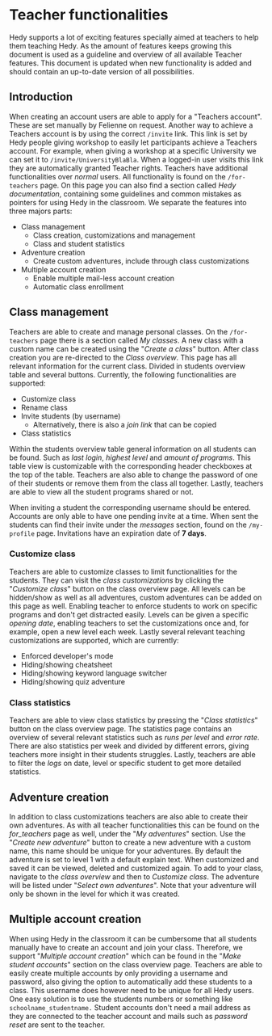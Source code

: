 Teacher functionalities
================

Hedy supports a lot of exciting features specially aimed at teachers to help them teaching Hedy.
As the amount of features keeps growing this document is used as a guideline and overview of all available Teacher features.
This document is updated when new functionality is added and should contain an up-to-date version of all possibilities.

## Introduction
When creating an account users are able to apply for a "Teachers account". These are set manually by Felienne on request.
Another way to achieve a Teachers account is by using the correct `/invite` link. This link is set by Hedy people giving workshop to easily let participants achieve a Teachers account.
For example, when giving a workshop at a specific University we can set it to `/invite/UniversityBlaBla`. When a logged-in user visits this link they are automatically granted Teacher rights.
Teachers have additional functionalities over _normal_ users. All functionality is found on the `/for-teachers` page.
On this page you can also find a section called _Hedy documentation_, containing some guidelines and common mistakes as pointers for using Hedy in the classroom.
We separate the features into three majors parts:

- Class management
    - Class creation, customizations and management
    - Class and student statistics
- Adventure creation
    - Create custom adventures, include through class customizations
- Multiple account creation
    - Enable multiple mail-less account creation
    - Automatic class enrollment

## Class management
Teachers are able to create and manage personal classes. On the `/for-teachers` page there is a section called _My classes_.
A new class with a custom name can be created using the "_Create a class_" button. After class creation you are re-directed to the _Class overview_.
This page has all relevant information for the current class. Divided in students overview table and several buttons. Currently, the following functionalities are supported:

- Customize class
- Rename class
- Invite students (by username)
    - Alternatively, there is also a _join link_ that can be copied
- Class statistics

Within the students overview table general information on all students can be found. Such as _last login_, _highest level_ and _amount of programs_.
This table view is customizable with the corresponding header checkboxes at the top of the table.
Teachers are also able to change the password of one of their students or remove them from the class all together.
Lastly, teachers are able to view all the student programs shared or not.

When inviting a student the corresponding username should be entered. Accounts are only able to have one pending invite at a time.
When sent the students can find their invite under the _messages_ section, found on the `/my-profile` page.
Invitations have an expiration date of **7 days**.

### Customize class
Teachers are able to customize classes to limit functionalities for the students.
They can visit the _class customizations_ by clicking the "_Customize class_" button on the class overview page.
All levels can be hidden/show as well as all adventures, custom adventures can be added on this page as well. Enabling teacher to enforce students to work on specific programs and don't get distracted easily.
Levels can be given a specific _opening date_, enabling teachers to set the customizations once and, for example, open a new level each week.
Lastly several relevant teaching customizations are supported, which are currently:

- Enforced developer's mode
- Hiding/showing cheatsheet
- Hiding/showing keyword language switcher
- Hiding/showing quiz adventure

### Class statistics
Teachers are able to view class statistics by pressing the "_Class statistics_" button on the class overview page.
The statistics page contains an overview of several relevant statistics such as _runs per level_ and _error rate_.
There are also statistics per week and divided by different errors, giving teachers more insight in their students struggles.
Lastly, teachers are able to filter the _logs_ on date, level or specific student to get more detailed statistics.

## Adventure creation
In addition to class customizations teachers are also able to create their own adventures.
As with all teacher functionalities this can be found on the _for_teachers_ page as well, under the "_My adventures_" section.
Use the "_Create new adventure_" button to create a new adventure with a custom name, this name should be unique for your adventures.
By default the adventure is set to level 1 with a default explain text. When customized and saved it can be viewed, deleted and customized again.
To add to your class, navigate to the _class overview_ and then to _Customize class_. The adventure will be listed under "_Select own adventures_".
Note that your adventure will only be shown in the level for which it was created.

## Multiple account creation
When using Hedy in the classroom it can be cumbersome that all students manually have to create an account and join your class.
Therefore, we support "_Multiple account creation_" which can be found in the "_Make student accounts_" section on the class overview page.
Teachers are able to easily create multiple accounts by only providing a username and password, also giving the option to automatically add these students to a class.
This username does however need to be unique for all Hedy users. One easy solution is to use the students numbers or something like `schoolname_studentname.`
Student accounts don't need a mail address as they are connected to the teacher account and mails such as _password reset_ are sent to the teacher.
